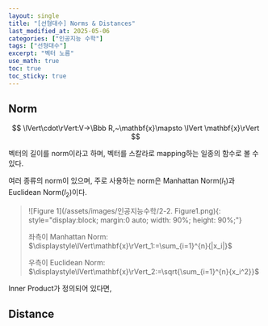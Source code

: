 ```yaml
---
layout: single
title: "[선형대수] Norms & Distances"
last_modified_at: 2025-05-06
categories: ["인공지능 수학"]
tags: ["선형대수"]
excerpt: "벡터 노름"
use_math: true
toc: true
toc_sticky: true
---
```


## Norm

$$
\lVert\cdot\rVert:V→\Bbb R,~\mathbf{x}\mapsto \lVert \mathbf{x}\rVert
$$

벡터의 길이를 norm이라고 하며, 벡터를 스칼라로 mapping하는 일종의 함수로 볼 수 있다.

여러 종류의 norm이 있으며, 주로 사용하는 norm은 Manhattan Norm($l_1)$과 Euclidean Norm($l_2$)이다.

> ![Figure 1](/assets/images/인공지능수학/2-2. Figure1.png){: style="display:block; margin:0 auto; width: 90%; height: 90%;"}
>
> 좌측이 Manhattan Norm: $\displaystyle\lVert\mathbf{x}\rVert_1:=\sum_{i=1}^{n}{|x_i|}$
>
> 우측이 Euclidean Norm: $\displaystyle\lVert\mathbf{x}\rVert_2:=\sqrt{\sum_{i=1}^{n}{x_i^2}}$

Inner Product가 정의되어 있다면,

## Distance

